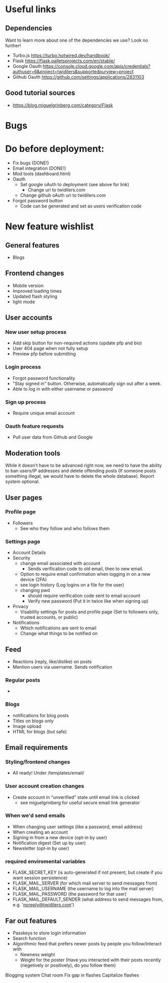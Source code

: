 # Useful links
## Dependencies
Want to learn more about one of the dependencies we use? Look no further!
* Turbo.js https://turbo.hotwired.dev/handbook/
* Flask https://flask.palletsprojects.com/en/stable/
* Google Oauth https://console.cloud.google.com/apis/credentials?authuser=6&project=twidilers&supportedpurview=project 
* Github Oauth https://github.com/settings/applications/2831103 

## Good tutorial sources
* https://blog.miguelgrinberg.com/category/Flask

# Bugs

# Do before deployment:
* Fix bugs (DONE!)
* Email integration (DONE!)
* Mod tools (dashboard.html)
* Oauth
    * Set google oAuth to deployment (see above for link)
        * Change uri to twidilers.com
    * Change github oAuth uri to twidilers.com
* Forgot password button
    * Code can be generated and set as users verification code

# New feature wishlist
## General features
* Blogs


## Frontend changes
* Mobile version
* Improved loading times
* Updated flash styling
* light mode


## User accounts
### New user setup process
* Add skip button for non-required actions (update pfp and bio)
* User 404 page when not fully setup
* Preview pfp before submitting
### Login process
* Forgot password functionality
* "Stay signed in" button. Otherwise, automatically sign out after a week.
* Able to log in with either username or password
### Sign up process
* Require unique email account
### Oauth feature requests
* Pull user data from Github and Google


## Moderation tools
While it doesn't have to be advanced right now, we need to have the ability to ban users/IP addresses and delete offending posts (If someone posts something illegal, we would have to delete the whole database). Report system optional.


## User pages
### Profile page
* Followers
    * See who they follow and who follows them
### Settings page
* Account Details
* Security
    * change email associated with account
        * Sends verification code to old email, then to new email.
    * Option to require email confirmation when logging in on a new device (2FA)
    * see login history (Log logins on a file for the user)
    * changing pwd 
        * should require verification code sent to email account
        * Verify new password (Put it in twice like when signing up)
* Privacy
    * Visability settings for posts and profile page (Set to followers only, trusted accounts, or public)
* Notifications
    * Which notifications are sent to email
    * Change what things to be notified on


## Feed
* Reactions (reply, like/dislike) on posts
* Mention users via username. Sends notification
### Regular posts
* 
### Blogs
* notifications for blog posts
* Titles on blogs only
* Image upload
* HTML for blogs (but safe)


## Email requirements
### Styling/frontend changes
* All ready! Under /templates/email/
### User account creation changes
* Create account in "unverified" state until email link is clicked
    * see miguelgrinberg for useful secure email link generator
### When we'd send emails
* When changing user settings (like a password, email address)
* When creating an account
* Signing in from a new device (opt-in by user)
* Notification digest (Set up by user)
* Newsletter (opt-in by user)
### required enviromental variables
* FLASK_SECRET_KEY (is auto-generated if not present, but create if you want session persistence)
* FLASK_MAIL_SERVER (for which mail server to send messages from)
* FLASK_MAIL_USERNAME (the username to log into the mail server)
* FLASK_MAIL_PASSWORD (the password for that user)
* FLASK_MAIL_DEFAULT_SENDER (what address to send messages from, e.g. 'noreply@twidilers.com')


## Far out features
* Passkeys to store login information
* Search function
* Algorithmic feed that prefers newer posts by people you follow/interact with
    * Newness weight
    * Weight for the poster (Have you interacted with their posts recently (negetively or positively), do you follow them)

Blogging system
Chat room
Fix gap in flashes
Capitalize flashes